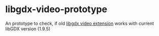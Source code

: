 # libgdx-video-prototype
An prototype to check, if old [libgdx video extension](https://github.com/libgdx/gdx-video) works with current libGDX version (1.9.5)
